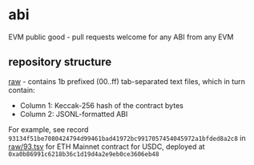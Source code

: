 # abi
EVM public good - pull requests welcome for any ABI from any EVM

## repository structure

[raw](raw) - contains 1b prefixed (00..ff) tab-separated text files, which in turn contain:

- Column 1: Keccak-256 hash of the contract bytes
- Column 2: JSONL-formatted ABI

For example, see record `93134f51be7080424794d99461bad41972bc9917057454045972a1bfded8a2c8` in [raw/93.tsv](raw/93.tsv) for ETH Mainnet contract for USDC, deployed at `0xa0b86991c6218b36c1d19d4a2e9eb0ce3606eb48`
